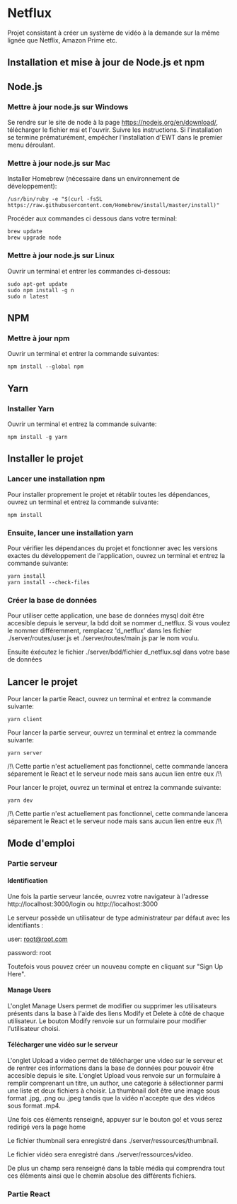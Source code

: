 # Netflux
Projet consistant à créer un système de vidéo à la demande sur la même lignée que Netflix, Amazon Prime etc.


## Installation et mise à jour de Node.js et npm

## Node.js

### Mettre à jour node.js sur Windows
Se rendre sur le site de node à la page https://nodejs.org/en/download/, télécharger le fichier msi et l'ouvrir.
Suivre les instructions.
Si l'installation se termine prématurément, empêcher l'installation d'EWT dans le premier menu déroulant.

### Mettre à jour node.js sur Mac
Installer Homebrew (nécessaire dans un environnement de développement):
```
/usr/bin/ruby -e "$(curl -fsSL https://raw.githubusercontent.com/Homebrew/install/master/install)"
```

Procéder aux commandes ci dessous dans votre terminal:
```
brew update
brew upgrade node
```

### Mettre à jour node.js sur Linux
Ouvrir un terminal et entrer les commandes ci-dessous:
```
sudo apt-get update
sudo npm install -g n
sudo n latest
```

## NPM

### Mettre à jour npm
Ouvrir un terminal et entrer la commande suivantes:
```
npm install --global npm
```

## Yarn

### Installer Yarn
Ouvrir un terminal et entrez la commande suivante:
```
npm install -g yarn
```



## Installer le projet

### Lancer une installation npm
Pour installer proprement le projet et rétablir toutes les dépendances, ouvrez un terminal et entrez la commande suivante:
```
npm install
```

### Ensuite, lancer une installation yarn
Pour vérifier les dépendances du projet et fonctionner avec les versions exactes du développement de l'application, ouvrez un terminal et entrez la commande suivante:
```
yarn install
yarn install --check-files
```

### Créer la base de données
Pour utiliser cette application, une base de données mysql doit être accesible depuis le serveur, la bdd doit se nommer d_netflux. Si vous voulez le nommer différemment, remplacez 'd_netflux' dans les fichier ./server/routes/user.js et ./server/routes/main.js par le nom voulu.

Ensuite éxécutez le fichier ./server/bdd/fichier d_netflux.sql dans votre base de données

## Lancer le projet
Pour lancer la partie React, ouvrez un terminal et entrez la commande suivante:

```
yarn client
```

Pour lancer la partie serveur, ouvrez un terminal et entrez la commande suivante:

```
yarn server
```

/!\ Cette partie n'est actuellement pas fonctionnel, cette commande lancera séparement le React et le serveur node mais sans aucun lien entre eux /!\

Pour lancer le projet, ouvrez un terminal et entrez la commande suivante:

```
yarn dev
```

/!\ Cette partie n'est actuellement pas fonctionnel, cette commande lancera séparement le React et le serveur node mais sans aucun lien entre eux /!\

## Mode d'emploi

### Partie serveur

#### Identification
Une fois la partie serveur lancée, ouvrez votre navigateur à l'adresse http://localhost:3000/login ou http://localhost:3000

Le serveur possède un utilisateur de type administrateur par défaut avec les identifiants : 

user: root@root.com

password: root

Toutefois vous pouvez créer un nouveau compte en cliquant sur "Sign Up Here".

#### Manage Users
L'onglet Manage Users permet de modifier ou supprimer les utilisateurs présents dans la base à l'aide des liens Modify et Delete à côté de chaque utilisateur.
Le bouton Modify renvoie sur un formulaire pour modifier l'utilisateur choisi.

#### Télécharger une vidéo sur le serveur
L'onglet Upload a video permet de télécharger une video sur le serveur et de rentrer ces informations dans la base de données pour pouvoir être accesible depuis le site.
L'onglet Upload vous renvoie sur un formulaire à remplir comprenant un titre, un author, une categorie à sélectionner parmi une liste et deux fichiers à choisir. La thumbnail doit être une image sous format .jpg, .png ou .jpeg tandis que la vidéo n'accepte que des vidéos sous format .mp4.

Une fois ces éléments renseigné, appuyer sur le bouton go! et vous serez redirigé vers la page home

Le fichier thumbnail sera enregistré dans ./server/ressources/thumbnail.

Le fichier vidéo sera enregistré dans ./server/ressources/video.

De plus un champ sera renseigné dans la table média qui comprendra tout ces éléments ainsi que le chemin absolue des différents fichiers.

### Partie React
